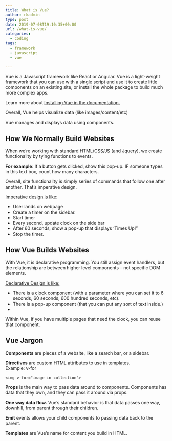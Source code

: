 ```yaml
---
title: What is Vue?
author: rkadmin
type: post
date: 2019-07-08T19:10:35+00:00
url: /what-is-vue/
categories:
  - coding
tags:
  - framework
  - javascript
  - vue

---
```

Vue is a Javascript framework like React or Angular. Vue is a light-weight framework that you can use with a single script and use it to create little components on an existing site, or install the whole package to build much more complex apps.

Learn more about [Installing Vue in the documentation.][1]

Overall, Vue helps visualize data (like images/content/etc)

Vue manages and displays data using components. 

## How We Normally Build Websites

When we&#8217;re working with standard HTML/CSS/JS (and Jquery), we create functionality by tying functions to events. 

**For example**: If a button gets clicked, show this pop-up. IF someone types in this text box, count how many characters. 

Overall, site functionality is simply series of commands that follow one after another. That&#8217;s imperative design.

<u>Imperative design is like: </u>

  * User lands on webpage
  * Create a timer on the sidebar.
  * Start timer
  * Every second, update clock on the side bar
  * After 60 seconds, show a pop-up that displays &#8216;Times Up!&#8221;
  * Stop the timer.

## How Vue Builds Websites

With Vue, it is declarative programming. You still assign event handlers, but the relationship are between higher level components &#8211; not specific DOM elements. 

<u>Declarative Design is like:</u>

  * There is a clock component (with a parameter where you can set it to 6 seconds, 60 seconds, 600 hundred seconds, etc).
  * There is a pop-up component (that you can put any sort of text inside.)
  * 

Within Vue, if you have multiple pages that need the clock, you can reuse that component.   
  


## Vue Jargon  


**Components** are pieces of a website, like a search bar, or a sidebar. 

**Directives** are custom HTML attributes to use in templates.   
Example: v-for  


<pre class="wp-block-code"><code>&lt;img v-for="image in collection"></code></pre>

**Props** is the main way to pass data around to components. Components has data that they own, and they can pass it around via props. 

**One way data flow.** Vue&#8217;s standard behavior is that data passes one way, downhill, from parent through their children. 

**Emit** events allows your child components to passing data back to the parent.

**Templates** are Vue&#8217;s name for content you build in HTML.

 [1]: https://vuejs.org/v2/guide/installation.html